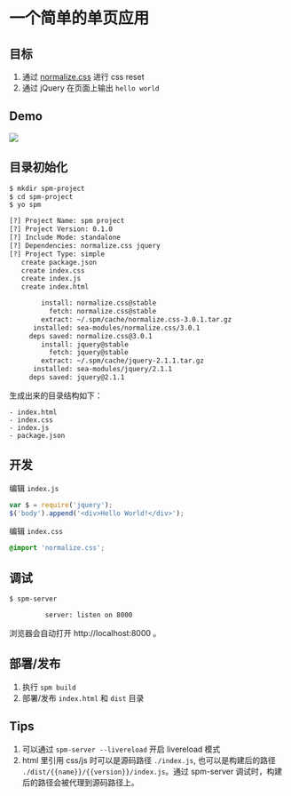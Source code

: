 # 一个简单的单页应用


## 目标

1. 通过 [normalize.css](https://github.com/necolas/normalize.css) 进行 css reset
1. 通过 jQuery 在页面上输出 `hello world`

## Demo

![](http://gtms04.alicdn.com/tps/i4/TB1Ger3FVXXXXb.XpXXpOKi7VXX-759-425.gif)


## 目录初始化

```bash
$ mkdir spm-project
$ cd spm-project
$ yo spm
```

```bash
[?] Project Name: spm project
[?] Project Version: 0.1.0
[?] Include Mode: standalone
[?] Dependencies: normalize.css jquery
[?] Project Type: simple
   create package.json
   create index.css
   create index.js
   create index.html

        install: normalize.css@stable
          fetch: normalize.css@stable
        extract: ~/.spm/cache/normalize.css-3.0.1.tar.gz
      installed: sea-modules/normalize.css/3.0.1
     deps saved: normalize.css@3.0.1
        install: jquery@stable
          fetch: jquery@stable
        extract: ~/.spm/cache/jquery-2.1.1.tar.gz
      installed: sea-modules/jquery/2.1.1
     deps saved: jquery@2.1.1
```

生成出来的目录结构如下：

```
- index.html
- index.css
- index.js
- package.json
```


## 开发

编辑 `index.js`

```javascript
var $ = require('jquery');
$('body').append('<div>Hello World!</div>');
```

编辑 `index.css`

```css
@import 'normalize.css';
```


## 调试

```bash
$ spm-server
```

```bash
         server: listen on 8000
```

浏览器会自动打开 http://localhost:8000 。


## 部署/发布

1. 执行 `spm build`
1. 部署/发布 `index.html` 和 `dist` 目录

## Tips

1. 可以通过 `spm-server --livereload` 开启 livereload 模式
1. html 里引用 css/js 时可以是源码路径 `./index.js`, 也可以是构建后的路径 `./dist/{{name}}/{{version}}/index.js`。通过 spm-server 调试时，构建后的路径会被代理到源码路径上。

